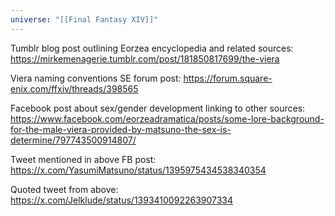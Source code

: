 ```yaml
---
universe: "[[Final Fantasy XIV]]"
---
```


Tumblr blog post outlining Eorzea encyclopedia and related sources: https://mirkemenagerie.tumblr.com/post/181850817699/the-viera

Viera naming conventions SE forum post: https://forum.square-enix.com/ffxiv/threads/398565

Facebook post about sex/gender development linking to other sources: https://www.facebook.com/eorzeadramatica/posts/some-lore-background-for-the-male-viera-provided-by-matsuno-the-sex-is-determine/797743500914807/

Tweet mentioned in above FB post: https://x.com/YasumiMatsuno/status/1395975434538340354

Quoted tweet from above: https://x.com/Jelklude/status/1393410092263907334

